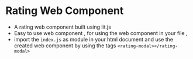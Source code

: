 # Rating Web Component 

- A rating web component built using lit.js 
- Easy to use web component , for using the web component in your file , 
- import the `index.js` as module in your html document and use the created web component by using the tags `<rating-modal></rating-modal>`